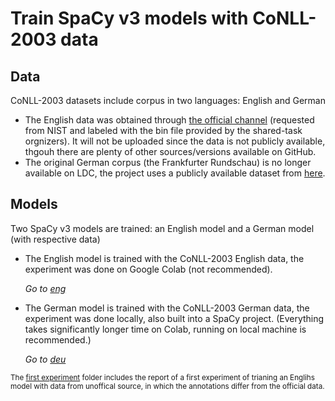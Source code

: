 # Train SpaCy v3 models with CoNLL-2003 data

## Data

CoNLL-2003 datasets include corpus in two languages: English and German
* The English data was obtained through [the official channel](https://www.clips.uantwerpen.be/conll2003/ner/) (requested from NIST and labeled with the bin file provided by the shared-task orgnizers). It will not be uploaded since the data is not publicly available, thgouh there are plenty of other sources/versions available on GitHub.
* The original German corpus (the Frankfurter Rundschau) is no longer available on LDC, the project uses a publicly available dataset from [here](https://github.com/MaviccPRP/ger_ner_evals/tree/master/corpora/conll2003).

## Models

Two SpaCy v3 models are trained: an English model and a German model (with respective data)
* The English model is trained with the CoNLL-2003 English data, the experiment was done on Google Colab (not recommended). 

    _Go to [eng]()_

* The German model is trained with the CoNLL-2003 German data, the experiment was done locally, also built into a SpaCy project. (Everything takes significantly longer time on Colab, running on local machine is recommended.)

    _Go to [deu]()_



<sub>The [first experiment]() folder includes the report of a first experiment of trianing an Englihs model with data from unoffical source, in which the annotations differ from the official data. </sub>